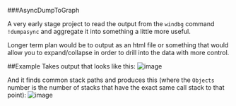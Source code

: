 ###AsyncDumpToGraph

A very early stage project to read the output from the `windbg` command `!dumpasync` and aggregate it into something a little more useful.

Longer term plan would be to output as an html file or something that would allow you to expand/collapse in order to drill into the data with more control.

##Example
Takes output that looks like this:
![image](https://github.com/user-attachments/assets/a80fa671-55f1-444e-8696-8ad5efe6c34e)

And it finds common stack paths and produces this (where the `Objects` number is the number of stacks that have the exact same call stack to that point):
![image](https://github.com/user-attachments/assets/afe975e4-a639-405c-8d7c-97dcf0b01815)
